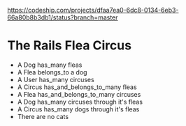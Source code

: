 https://codeship.com/projects/dfaa7ea0-6dc8-0134-6eb3-66a80b8b3db1/status?branch=master

# The Rails Flea Circus

- A Dog has_many fleas
- A Flea belongs_to a dog
- A User has_many circuses
- A Circus has_and_belongs_to_many fleas
- A Flea has_and_belongs_to_many circuses
- A Dog has_many circuses through it's fleas
- A Circus has_many dogs through it's fleas
- There are no cats

